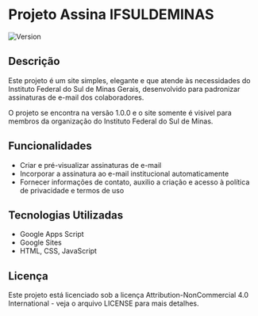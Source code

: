 # Projeto Assina IFSULDEMINAS

![Version](https://img.shields.io/badge/version-1.0.0-blue)

## Descrição
Este projeto é um site simples, elegante e que atende às necessidades do Instituto Federal do Sul de Minas Gerais, desenvolvido para padronizar assinaturas de e-mail dos colaboradores.

O projeto se encontra na versão 1.0.0 e o site somente é visivel para membros da organização do Instituto Federal do Sul de Minas.

## Funcionalidades
- Criar e pré-visualizar assinaturas de e-mail
- Incorporar a assinatura ao e-mail institucional automaticamente
- Fornecer informações de contato, auxilio a criação e acesso à política de privacidade e termos de uso

## Tecnologias Utilizadas
- Google Apps Script
- Google Sites
- HTML, CSS, JavaScript

## Licença
Este projeto está licenciado sob a licença Attribution-NonCommercial 4.0 International - veja o arquivo LICENSE para mais detalhes.